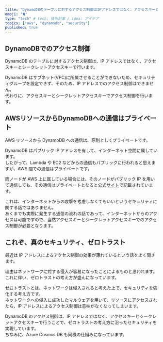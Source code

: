 ```yaml
---
title: "DynamoDBのテーブルに対するアクセス制御はIPアドレスではなく、アクセスキーとシークレットアクセスキーで！"
emoji: "🐈"
type: "tech" # tech: 技術記事 / idea: アイデア
topics: ["aws", "dynamodb", "security"]
published: true
---
```


## DynamoDBでのアクセス制御

DynamoDB のテーブルに対するアクセス制御は、IP アドレスではなく、アクセスキーとシークレットアクセスキーで行います。  

DynamoDB はサブネット(VPC)に所属させることができないため、セキュリティグループを設定できず、そのため、IP アドレスでのアクセス制御はできません。  
代わりに、アクセスキーとシークレットアクセスキーでアクセス制御を行います。  

## AWSリソースからDynamoDBへの通信はプライベート

AWS リソースから DynamoDB への通信は、原則としてプライベートです。  

DynamoDB はパブリック IP アドレスを有して、インターネット空間に属しています。  
したがって、Lambda や EC2 などからの通信もパブリックに行われると思えますが、AWS 間での通信はプライベートです。  

両ノードが AWS 上に属している場合には、そのノードがパブリック IP を用いて通信しても、その通信はプライベートとなると[公式サイト](https://aws.amazon.com/jp/vpc/faqs/)で記載されています。  

これは、インターネットからの攻撃を考慮しなくてもいいというセキュリティに関する話ではありません。  
あくまでも実際に発生する通信の流れの話であって、インターネットからのアクセスは可能ですので、当然アクセスキーとシークレットアクセスキーでのアクセス制御が必要となります。  

## これぞ、真のセキュリティ、ゼロトラスト

最近は IP アドレスによるアクセス制御の効果が薄れているという話をよく聞きます。  

理由はネットワークに対する侵入が容易になったことによるものと思われます。  
これに伴い、ゼロトラストの考え方が盛んになっています。  

ゼロトラストとは、ネットワークは侵入されると考えた上で、セキュリティを強化する考え方です。  
ネットワークへの侵入に成功したマルウェアを用いて、リソースにアクセスされたら、IP アドレスによるアクセス制御は意味がなくなってしまいます。  

DynamoDB のアクセス制御は、IP アドレスではなく、アクセスキーとシークレットアクセスキーで行うことで、ゼロトラストの考え方に沿ったセキュリティを実現しています。  
ちなみに、Azure Cosmos DB も同様の仕組みになっています。  
